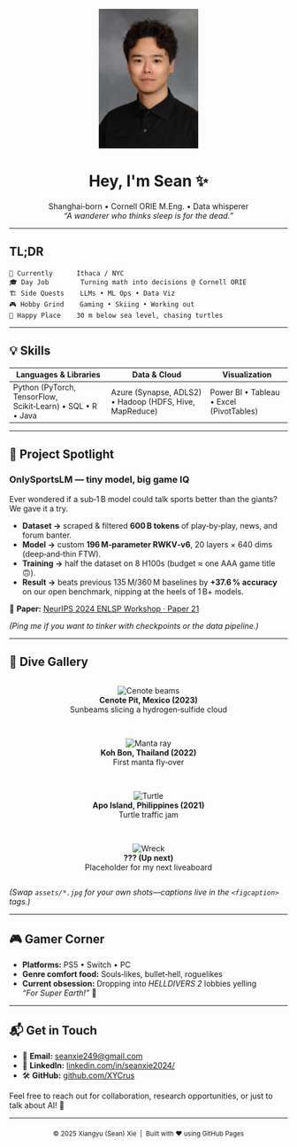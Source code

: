 <!-- Personal splash 👋 -->
<p align="center">
  <img src="./pic/profile.jpg" alt="Sean Xie" width="180">
</p>

<h1 align="center">Hey, I'm Sean ✨</h1>

<p align="center">
  Shanghai‑born • Cornell ORIE M.Eng. • Data whisperer<br/>
  <em>“A wanderer who thinks sleep is for the dead.”</em>
</p>

---

## TL;DR

```text
📍 Currently      Ithaca / NYC
🎓 Day Job        Turning math into decisions @ Cornell ORIE
🏗️ Side Quests    LLMs • ML Ops • Data Viz
🎮 Hobby Grind    Gaming • Skiing • Working out
🌊 Happy Place    30 m below sea level, chasing turtles
```

---

## 💡 Skills

| Languages & Libraries | Data & Cloud | Visualization |
| --- | --- | --- |
| Python (PyTorch, TensorFlow, Scikit‑Learn) • SQL • R • Java | Azure (Synapse, ADLS2) • Hadoop (HDFS, Hive, MapReduce) | Power BI • Tableau • Excel (PivotTables) |

---

## 🔬 Project Spotlight

### **OnlySportsLM — tiny model, big game IQ**

Ever wondered if a sub‑1 B model could talk sports better than the giants? We gave it a try.

* **Dataset →** scraped & filtered **600 B tokens** of play‑by‑play, news, and forum banter.
* **Model →** custom **196 M‑parameter RWKV‑v6**, 20 layers × 640 dims (deep‑and‑thin FTW).
* **Training →** half the dataset on 8 H100s (budget ≈ one AAA game title 🙃).
* **Result →** beats previous 135 M/360 M baselines by **+37.6 % accuracy** on our open benchmark, nipping at the heels of 1 B+ models.

📄 **Paper:** [NeurIPS 2024 ENLSP Workshop · Paper 21](https://neurips2024-enlsp.github.io/papers/paper_21.pdf)

*(Ping me if you want to tinker with checkpoints or the data pipeline.)*

---

## 🐠 Dive Gallery

<div align="center" style="display:flex;flex-wrap:wrap;gap:1rem;justify-content:center;">

<figure>
  <img src="assets/cenote.jpg" width="300" alt="Cenote beams"/>
  <figcaption><strong>Cenote Pit, Mexico (2023)</strong><br/>Sunbeams slicing a hydrogen‑sulfide cloud</figcaption>
</figure>

<figure>
  <img src="assets/manta.jpg" width="300" alt="Manta ray"/>
  <figcaption><strong>Koh Bon, Thailand (2022)</strong><br/>First manta fly‑over</figcaption>
</figure>

<figure>
  <img src="assets/turtle.jpg" width="300" alt="Turtle"/>
  <figcaption><strong>Apo Island, Philippines (2021)</strong><br/>Turtle traffic jam</figcaption>
</figure>

<figure>
  <img src="assets/wreck.jpg" width="300" alt="Wreck"/>
  <figcaption><strong>??? (Up next)</strong><br/>Placeholder for my next liveaboard</figcaption>
</figure>

</div>

*(Swap `assets/*.jpg` for your own shots—captions live in the `<figcaption>` tags.)*

---

## 🎮 Gamer Corner 

* **Platforms:** PS5 • Switch • PC  
* **Genre comfort food:** Souls‑likes, bullet‑hell, roguelikes  
* **Current obsession:** Dropping into *HELLDIVERS 2* lobbies yelling *“For Super Earth!”* 🤘 

---

## 📬 Get in Touch

* 📧 **Email:** [seanxie249@gmail.com](mailto:seanxie249@gmail.com)
* 💼 **LinkedIn:** [linkedin.com/in/seanxie2024/](https://www.linkedin.com/in/seanxie2024/)
* 🛠️ **GitHub:** [github.com/XYCrus](https://github.com/XYCrus)

Feel free to reach out for collaboration, research opportunities, or just to talk about AI! 🌟

---

<p align="center"><sub>© 2025 Xiangyu (Sean) Xie &nbsp;|&nbsp; Built with ❤️ using GitHub Pages</sub></p>
